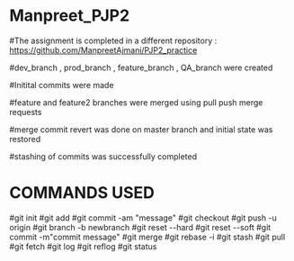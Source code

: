 # Manpreet_PJP2

#The assignment is completed in a different repository : https://github.com/ManpreetAjmani/PJP2_practice

#dev_branch , prod_branch , feature_branch , QA_branch were created

#Initital commits were made

#feature and feature2 branches were merged using pull push merge requests

#merge commit revert was done on master branch and initial state was restored

#stashing of commits was successfully completed

# COMMANDS USED
  #git init
  #git add
  #git commit -am "message"
  #git checkout <branch>
  #git push -u origin <branch>
  #git branch -b newbranch
  #git reset --hard
  #git reset --soft
  #git commit -m"commit message"
  #git merge <branch>
  #git rebase -i
  #git stash
  #git pull
  #git fetch
  #git log
  #git reflog
  #git status
